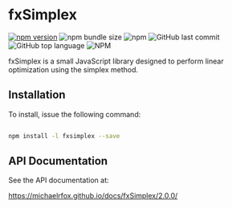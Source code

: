 # fxSimplex

 [![npm version](https://badge.fury.io/js/fxsimplex.svg)](https://badge.fury.io/js/fxsimplex)
 ![npm bundle size](https://img.shields.io/bundlephobia/min/fxsimplex)
 ![npm](https://img.shields.io/npm/dw/fxsimplex)
 ![GitHub last commit](https://img.shields.io/github/last-commit/MichaelRFox/fxSimplex)
 ![GitHub top language](https://img.shields.io/github/languages/top/MichaelRFox/fxSimplex)
 ![NPM](https://img.shields.io/npm/l/fxsimplex)
 
fxSimplex is a small JavaScript library designed to perform linear optimization using the simplex method. 

## Installation

To install, issue the following command:

```bash

npm install -l fxsimplex --save

```

## API Documentation
See the API documentation at:

https://michaelrfox.github.io/docs/fxSimplex/2.0.0/